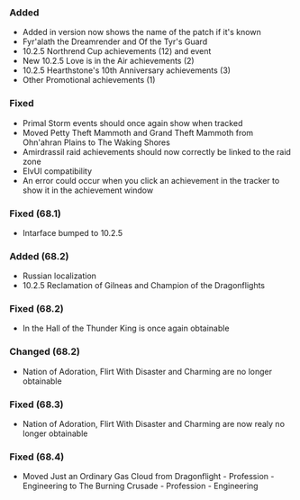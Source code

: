 ### Added
- Added in version now shows the name of the patch if it's known
- Fyr'alath the Dreamrender and Of the Tyr's Guard
- 10.2.5 Northrend Cup achievements (12) and event
- New 10.2.5 Love is in the Air achievements (2)
- 10.2.5 Hearthstone's 10th Anniversary achievements (3)
- Other Promotional achievements (1)

### Fixed
- Primal Storm events should once again show when tracked
- Moved Petty Theft Mammoth and Grand Theft Mammoth from Ohn'ahran Plains to The Waking Shores
- Amirdrassil raid achievements should now correctly be linked to the raid zone
- ElvUI compatibility
- An error could occur when you click an achievement in the tracker to show it in the achievement window

### Fixed (68.1)
- Intarface bumped to 10.2.5

### Added (68.2)
- Russian localization
- 10.2.5 Reclamation of Gilneas and Champion of the Dragonflights

### Fixed (68.2)
- In the Hall of the Thunder King is once again obtainable

### Changed (68.2)
- Nation of Adoration, Flirt With Disaster and Charming are no longer obtainable

### Fixed (68.3)
- Nation of Adoration, Flirt With Disaster and Charming are now realy no longer obtainable

### Fixed (68.4)
- Moved Just an Ordinary Gas Cloud from Dragonflight - Profession - Engineering to The Burning Crusade - Profession - Engineering